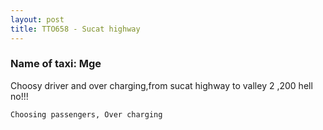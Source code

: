 ```yaml
---
layout: post
title: TTO658 - Sucat highway
---
```


### Name of taxi: Mge

Choosy driver and over charging,from sucat highway to valley 2 ,200 hell no!!!

```Choosing passengers, Over charging```
